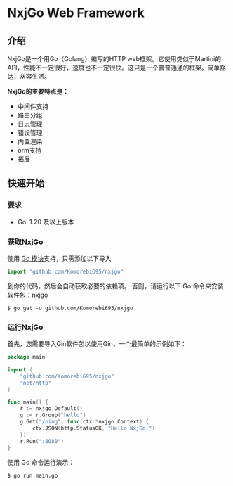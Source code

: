 # NxjGo Web Framework
## 介绍
NxjGo是一个用Go（Golang）编写的HTTP web框架。它使用类似于Martini的API，性能不一定很好，速度也不一定很快。这只是一个普普通通的框架。简单豁达，从容生活。

**NxjGo的主要特点是：**

- 中间件支持
- 路由分组
- 日志管理
- 错误管理
- 内置渲染
- orm支持
- 拓展
## 快速开始
### 要求

- Go: 1.20 及以上版本
### 获取NxjGo
使用 [Go 模块](https://github.com/golang/go/wiki/Modules)支持，只需添加以下导入
```go
import "github.com/Komorebi695/nxjgo"
```
到你的代码，然后会自动获取必要的依赖项。
否则，请运行以下 Go 命令来安装软件包：nxjgo
```
$ go get -u github.com/Komorebi695/nxjgo
```
### 运行NxjGo
首先，您需要导入Gin软件包以使用Gin，一个最简单的示例如下：
```go
package main

import (
	"github.com/Komorebi695/nxjgo"
	"net/http"
)

func main() {
	r := nxjgo.Default()
	g := r.Group("hello")
	g.Get("/ping", func(ctx *nxjgo.Context) {
		ctx.JSON(http.StatusOK, "Hello NxjGo!")
	})
	r.Run(":8080")
}

```
使用 Go 命令运行演示：
```
$ go run main.go
```
